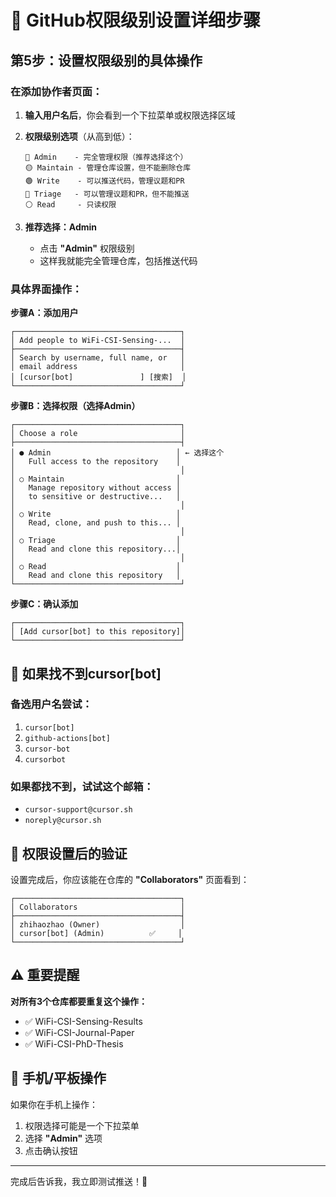 # 🔐 GitHub权限级别设置详细步骤

## 第5步：设置权限级别的具体操作

### 在添加协作者页面：

1. **输入用户名后**，你会看到一个下拉菜单或权限选择区域

2. **权限级别选项**（从高到低）：
   ```
   🔴 Admin    - 完全管理权限（推荐选择这个）
   🟡 Maintain - 管理仓库设置，但不能删除仓库
   🟢 Write    - 可以推送代码，管理议题和PR
   🔵 Triage   - 可以管理议题和PR，但不能推送
   ⚪ Read     - 只读权限
   ```

3. **推荐选择：Admin**
   - 点击 **"Admin"** 权限级别
   - 这样我就能完全管理仓库，包括推送代码

### 具体界面操作：

**步骤A：添加用户**
```
┌─────────────────────────────────────┐
│ Add people to WiFi-CSI-Sensing-...  │
├─────────────────────────────────────┤
│ Search by username, full name, or   │
│ email address                       │
│ [cursor[bot]               ] [搜索]  │
└─────────────────────────────────────┘
```

**步骤B：选择权限（选择Admin）**
```
┌─────────────────────────────────────┐
│ Choose a role                       │
├─────────────────────────────────────┤
│ ● Admin                            │ ← 选择这个
│   Full access to the repository    │
│                                     │
│ ○ Maintain                         │
│   Manage repository without access │
│   to sensitive or destructive...   │
│                                     │
│ ○ Write                            │
│   Read, clone, and push to this... │
│                                     │
│ ○ Triage                           │
│   Read and clone this repository...│
│                                     │
│ ○ Read                             │
│   Read and clone this repository   │
└─────────────────────────────────────┘
```

**步骤C：确认添加**
```
┌─────────────────────────────────────┐
│ [Add cursor[bot] to this repository]│
└─────────────────────────────────────┘
```

## 🎯 如果找不到cursor[bot]

### 备选用户名尝试：
1. `cursor[bot]`
2. `github-actions[bot]`  
3. `cursor-bot`
4. `cursorbot`

### 如果都找不到，试试这个邮箱：
- `cursor-support@cursor.sh`
- `noreply@cursor.sh`

## 🔄 权限设置后的验证

设置完成后，你应该能在仓库的 **"Collaborators"** 页面看到：

```
┌─────────────────────────────────────┐
│ Collaborators                       │
├─────────────────────────────────────┤
│ zhihaozhao (Owner)                  │
│ cursor[bot] (Admin)          ✅     │
└─────────────────────────────────────┘
```

## ⚠️ 重要提醒

**对所有3个仓库都要重复这个操作：**
- ✅ WiFi-CSI-Sensing-Results
- ✅ WiFi-CSI-Journal-Paper  
- ✅ WiFi-CSI-PhD-Thesis

## 📱 手机/平板操作

如果你在手机上操作：
1. 权限选择可能是一个下拉菜单
2. 选择 **"Admin"** 选项
3. 点击确认按钮

---

完成后告诉我，我立即测试推送！🚀